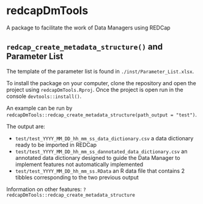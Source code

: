 # redcapDmTools
A package to facilitate the work of Data Managers using REDCap

## __`redcap_create_metadata_structure()` and Parameter List__

The template of the parameter list is found in `./inst/Parameter_List.xlsx`.

To install the package on your computer, clone the repository and open the project using `redcapDmTools.Rproj`. Once the project is open run in the console `devtools::install()`.

An example can be run by `redcapDmTools::redcap_create_metadata_structure(path_output = "test")`.

The output are:
- `test/test_YYYY_MM_DD_hh_mm_ss_data_dictionary.csv` a data dictionary ready to be imported in REDCap
- `test/test_YYYY_MM_DD_hh_mm_ss_dannotated_data_dictionary.csv` an annotated data dictionary designed to guide the Data Manager to implement features not automatically implemented
- `test/test_YYYY_MM_DD_hh_mm_ss.RData` an R data file that contains 2 tibbles corresponding to the two previous output

Information on other features: `?redcapDmTools::redcap_create_metadata_structure`
